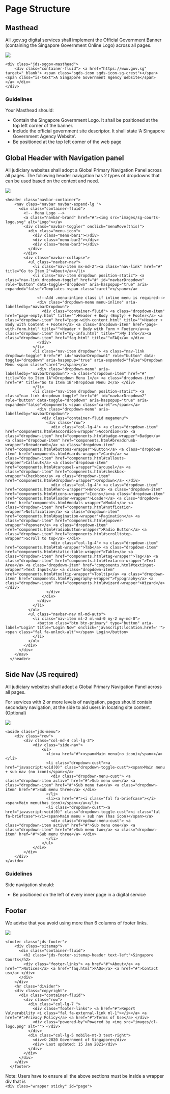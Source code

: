 # Page Structure

## Masthead

All .gov.sg digital services shall implement the Official Government Banner \(containing the Singapore Government Online Logo\) across all pages.

![](../.gitbook/assets/image%20%2825%29.png)

```text
<div class="jds-sggov-masthead">
    <div class="container-fluid"> <a href="https://www.gov.sg" target="_blank"> <span class="sgds-icon sgds-icon-sg-crest"></span> <span class="is-text">A Singapore Government Agency Website</span> </a> </div>
</div>
```

### Guidelines

Your Masthead should:

* Contain the Singapore Government Logo. It shall be positioned at the top left corner of the banner.
* Include the official government site descriptor. It shall state ‘A Singapore Government Agency Website’.
* Be positioned at the top left corner of the web page

## Global Header with Navigation panel

All judiciary websites shall adopt a Global Primary Navigation Panel across all pages. The following header navigation has 2 types of dropdowns that can be used based on the context and need.

![](../.gitbook/assets/image%20%2870%29.png)

```text
<header class="navbar-container">
    <nav class="navbar navbar-expand-lg ">
      <div class="container-fluid"> 
        <!-- Menu Logo --> 
        <a class="navbar-brand" href="#"><img src="images/sg-courts-logo.svg" alt="Logo"></a>
        <div class="navbar-toggler" onclick="menuMove(this)">
          <div class="menu-icon">
            <div class="menu-bar1"></div>
            <div class="menu-bar2"></div>
            <div class="menu-bar3"></div>
          </div>
        </div>
        <div class="navbar-collapse">
          <ul class="navbar-nav">
            <li class="nav-item mx-md-2"><a class="nav-link" href="#" title="Go to Item 2">About</a></li>
            <li class="nav-item dropdown position-static"> <a class="nav-link dropdown-toggle" href="#" id="navbarDropdown" role="button" data-toggle="dropdown" aria-haspopup="true" aria-expanded="false">Templates <span class="caret"></span></a> 
              
              <!--Add .menu-inline class if inline menu is required-->
              <div class="dropdown-menu menu-inline" aria-labelledby="navbarDropdown">
                <div class="container-fluid"> <a class="dropdown-item" href="page-empty.html" title="">Header + Body (Empty) + Footer</a> <a class="dropdown-item" href="page-with-content.html" title="">Header + Body with Content + Footer</a> <a class="dropdown-item" href="page-with-form.html" title="">Header + Body with Form + Footer</a><a class="dropdown-item" href="my-info.html" title="">My Info</a><a class="dropdown-item" href="faq.html" title="">FAQ</a> </div>
              </div>
            </li>
            <li class="nav-item dropdown"> <a class="nav-link dropdown-toggle" href="#" id="navbarDropdown1" role="button" data-toggle="dropdown" aria-haspopup="true" aria-expanded="false">Dropdown Menu <span class="caret"></span></a>
              <div class="dropdown-menu" aria-labelledby="navbarDropdown"> <a class="dropdown-item" href="#" title="Go to Item 1A">Dropdown Menu 1</a> <a class="dropdown-item" href="#" title="Go to Item 1B">Dropdown Menu 2</a> </div>
            </li>
            <li class="nav-item dropdown position-static"> <a class="nav-link dropdown-toggle" href="#" id="navbarDropdown2" role="button" data-toggle="dropdown" aria-haspopup="true" aria-expanded="false">Components <span class="caret"></span></a>
              <div class="dropdown-menu" aria-labelledby="navbarDropdown">
                <div class="container-fluid megamenu">
                  <div class="row">
                    <div class="col-lg-4"> <a class="dropdown-item" href="components.html#accordion-wrapper">Accordion</a> <a class="dropdown-item" href="components.html#badge-wrapper">Badge</a> <a class="dropdown-item" href="components.html#breadcrumb-wrapper">Breadcrumb</a> <a class="dropdown-item" href="components.html#buttons-wrapper">Button</a> <a class="dropdown-item" href="components.html#cards-wrapper">Card</a> <a class="dropdown-item" href="components.html#callouts-wrapper">Callout</a> <a class="dropdown-item" href="components.html#carousel-wrapper">Carousel</a> <a class="dropdown-item" href="components.html#checkbox-wrapper">Checkbox</a> <a class="dropdown-item" href="components.html#dropdown-wrapper">Dropdown</a> </div>
                    <div class="col-lg-4"> <a class="dropdown-item" href="components.html#hero-wrapper">Hero</a> <a class="dropdown-item" href="components.html#icons-wrapper">Icons</a><a class="dropdown-item" href="components.html#loader-wrapper">Loader</a> <a class="dropdown-item" href="components.html#modals-wrapper">Modal</a> <a class="dropdown-item" href="components.html#notfication-wrapper">Notification</a> <a class="dropdown-item" href="components.html#pagination-wrapper">Pagination</a> <a class="dropdown-item" href="components.html#popover-wrapper">Popover</a> <a class="dropdown-item" href="components.html#radiobutton-wrapper">Radio Button</a> <a class="dropdown-item" href="components.html#scrolltotop-wrapper">Scroll to top</a> </div>
                    <div class="col-lg-4"> <a class="dropdown-item" href="components.html#tab-wrapper">Tab</a> <a class="dropdown-item" href="components.html#static-table-wrapper">Table</a> <a class="dropdown-item" href="components.html#tag-wrapper">Tag</a> <a class="dropdown-item" href="components.html#textarea-wrapper">Text Area</a> <a class="dropdown-item" href="components.html#textinput-wrapper">Text Input</a> <a class="dropdown-item" href="components.html#tooltip-wrapper">Tooltip</a> <a class="dropdown-item" href="components.html#typography-wrapper">Typography</a> <a class="dropdown-item" href="components.html#wizard-wrapper">Wizard</a> </div>
                  </div>
                </div>
              </div>
            </li>
          </ul>
          <ul class="navbar-nav ml-md-auto">
            <li class="nav-item ml-2 ml-md-0 my-2 my-md-0">
              <button class="btn btn-primary" type="button" aria-label="Login" title="Login Now" onclick="javascript:location.href=''"><span class="fal fa-unlock-alt"></span> Login</button>
            </li>
          </ul>
        </div>
      </div>
    </nav>
  </header>
```

## Side Nav \(JS required\)

All judiciary websites shall adopt a Global Primary Navigation Panel across all pages.

For services with 2 or more levels of navigation, pages should contain secondary navigation, at the side to aid users in locating site content. \(Optional\)

![](../.gitbook/assets/image%20%2873%29.png)

```text
<aside class="jds-menu">
    <div class="row">
        <div class="col-md-4 col-lg-3">
            <div class="side-nav">
                <ul>
                  <li><a href="#"><span>Main menu(no icon)</span></a></li>
                  <li class="dropdown-cust"><a href="javascript:void(0)" class="dropdown-toggle-cust"><span>Main menu + sub nav (no icon)</span></a>
                    <div class="dropdown-menu-cust"> <a class="dropdown-item active" href="#">Sub menu one</a> <a class="dropdown-item" href="#">Sub menu two</a> <a class="dropdown-item" href="#">Sub menu three</a> </div>
                  </li>
                  <li><a href="#"><i class="fal fa-briefcase"></i><span>Main menu(has icon)</span></a></li>
                  <li class="dropdown-cust"><a href="javascript:void(0)" class="dropdown-toggle-cust"><i class="fal fa-briefcase"></i><span>Main menu + sub nav (has icon)</span></a>
                    <div class="dropdown-menu-cust"> <a class="dropdown-item active" href="#">Sub menu one</a> <a class="dropdown-item" href="#">Sub menu two</a> <a class="dropdown-item" href="#">Sub menu three</a> </div>
                  </li>
                </ul>
            </div>
        </div>
    </div>
</aside>
```

### Guidelines

Side navigation should:

* Be positioned on the left of every inner page in a digital service

## Footer

We advise that you avoid using more than 6 columns of footer links.

![](../.gitbook/assets/image%20%2883%29.png)

```text
<footer class="jds-footer">
    <div class="sitemap">
      <div class="container-fluid">
        <h2 class="jds-footer-sitemap-header text-left">Singapore Courts</h2>
        <div class="footer-links"> <a href="#">About</a> <a href="">Notices</a> <a href="faq.html">FAQs</a> <a href="#">Contact us</a> </div>
      </div>
    </div>
    <hr class="divider">
    <div class="copyright">
      <div class="container-fluid">
        <div class="row">
          <div class="col-lg-7 ">
            <div class="footer-links"> <a href="#">Report Vulnerability <i class="fal fa-external-link ml-1"></i></a> <a href="#">Privacy Policy</a> <a href="#">Terms of Use</a> </div>
            <div class="powered-by">Powered by <img src="images/cl-logo.png" alt=""> </div>
          </div>
          <div class="col-lg-5 mobile-mt-3 text-right">
            <div>© 2020 Government of Singapore</div>
            <div> Last updated: 15 Jan 2021</div>
          </div>
        </div>
      </div>
    </div>
  </footer>
```

Note: Users have to ensure all the above sections must be inside a wrapper div that is   
`<div class="wrapper sticky" id="page">`


